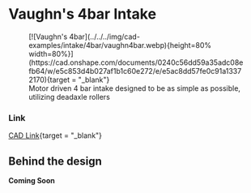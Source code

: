<meta property="og:title" content="Intake CAD Example: Vaughn's 4 Bar">
<meta property="og:type" content="website">
<meta property="og:url" content="https://www.frcdesign.org/cad-examples/intake/4bar/examples/vaughn4bar/">
<meta property="og:image" content="https://www.frcdesign.org/img/cad-examples/intake/4bar/vaughn4bar.webp">
<meta name="theme-color" content="#4CAE4F">
<meta name="twitter:card" content="summary_large_image">

# Vaughn's 4bar Intake

<figure markdown="span">
[![Vaughn's 4bar](../../../img/cad-examples/intake/4bar/vaughn4bar.webp){height=80% width=80%}](https://cad.onshape.com/documents/0240c56dd59a35adc08efb64/w/e5c853d4b027af1b1c60e272/e/e5ac8dd57fe0c91a13372170){target = "_blank"}
<figcaption>Motor driven 4 bar intake designed to be as simple as possible, utilizing deadaxle rollers</figcaption>
</figure>

### Link

[CAD Link](https://cad.onshape.com/documents/0240c56dd59a35adc08efb64/w/e5c853d4b027af1b1c60e272/e/e5ac8dd57fe0c91a13372170){target = "_blank"}

## Behind the design

**Coming Soon**


<br>